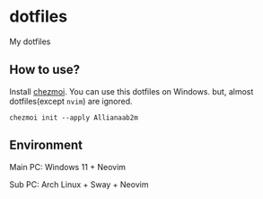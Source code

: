 # dotfiles
My dotfiles

## How to use?

Install [chezmoi](https://www.chezmoi.io/).
You can use this dotfiles on Windows.
but, almost dotfiles(except `nvim`) are ignored.

```
chezmoi init --apply Allianaab2m
```

## Environment
Main PC: Windows 11 + Neovim

Sub PC: Arch Linux + Sway + Neovim
